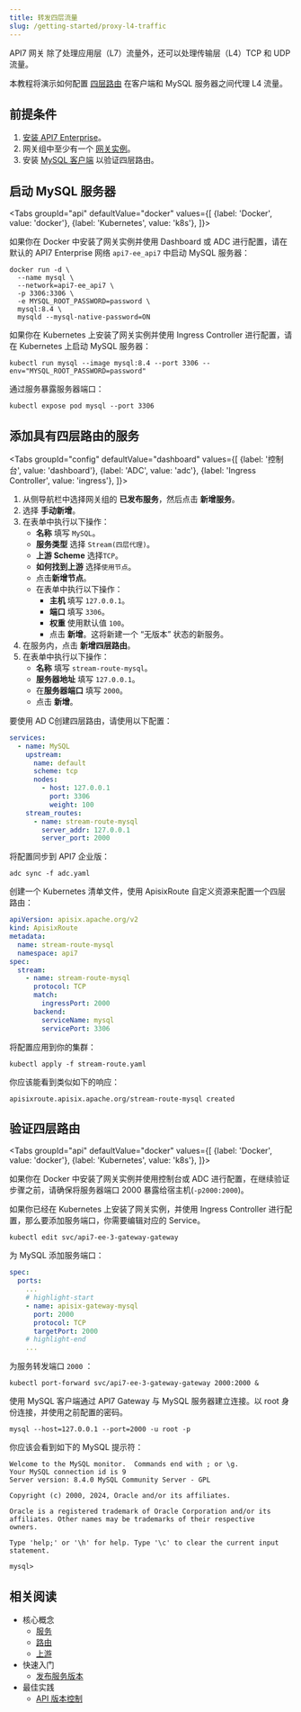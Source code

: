```yaml
---
title: 转发四层流量
slug: /getting-started/proxy-l4-traffic
---
```


API7 网关 除了处理应用层（L7）流量外，还可以处理传输层（L4）TCP 和 UDP 流量。

本教程将演示如何配置 [四层路由](../key-concepts/stream-routes.md) 在客户端和 MySQL 服务器之间代理 L4 流量。

## 前提条件

1. [安装 API7 Enterprise](./install-api7-ee.md)。
2. 网关组中至少有一个 [网关实例](./add-gateway-instance.md)。
3. 安装 [MySQL 客户端](https://dev.mysql.com/doc/refman/8.4/en/installing.html) 以验证四层路由。

## 启动 MySQL 服务器

<Tabs
groupId="api"
defaultValue="docker"
values={[
{label: 'Docker', value: 'docker'},
{label: 'Kubernetes', value: 'k8s'},
]}>

<TabItem value="docker">

如果你在 Docker 中安装了网关实例并使用 Dashboard 或 ADC 进行配置，请在默认的 API7 Enterprise 网络 `api7-ee_api7` 中启动 MySQL 服务器：

```shell
docker run -d \
  --name mysql \
  --network=api7-ee_api7 \
  -p 3306:3306 \
  -e MYSQL_ROOT_PASSWORD=password \
  mysql:8.4 \
  mysqld --mysql-native-password=ON
```

</TabItem>

<TabItem value="k8s">

如果你在 Kubernetes 上安装了网关实例并使用 Ingress Controller 进行配置，请在 Kubernetes 上启动 MySQL 服务器：

```shell
kubectl run mysql --image mysql:8.4 --port 3306 --env="MYSQL_ROOT_PASSWORD=password"
```

通过服务暴露服务器端口：

```shell
kubectl expose pod mysql --port 3306
```

</TabItem>
</Tabs>

## 添加具有四层路由的服务

<Tabs
groupId="config"
defaultValue="dashboard"
values={[
{label: '控制台', value: 'dashboard'},
{label: 'ADC', value: 'adc'},
{label: 'Ingress Controller', value: 'ingress'},
]}>
<TabItem value="dashboard">

1. 从侧导航栏中选择网关组的 **已发布服务**，然后点击 **新增服务**。
2. 选择 **手动新增**。
3. 在表单中执行以下操作：
    * **名称** 填写 `MySQL`。
    * **服务类型** 选择 `Stream(四层代理)`。
    * **上游 Scheme** 选择`TCP`。
    * **如何找到上游** 选择`使用节点`。
    * 点击**新增节点**。
    * 在表单中执行以下操作：
        * **主机** 填写 `127.0.0.1`。
        * **端口** 填写 `3306`。
        * **权重** 使用默认值 `100`。
        * 点击 **新增**。这将新建一个 “无版本” 状态的新服务。
5. 在服务内，点击 **新增四层路由**。
6. 在表单中执行以下操作：
    * **名称** 填写 `stream-route-mysql`。
    * **服务器地址** 填写 `127.0.0.1`。
    * 在**服务器端口** 填写 `2000`。 
    * 点击 **新增**。

</TabItem>

<TabItem value="adc">

要使用 AD C创建四层路由，请使用以下配置：

```yaml title="adc.yaml"
services:
  - name: MySQL
    upstream:
      name: default
      scheme: tcp
      nodes:
        - host: 127.0.0.1
          port: 3306
          weight: 100
    stream_routes:
      - name: stream-route-mysql
        server_addr: 127.0.0.1
        server_port: 2000
```

将配置同步到 API7 企业版：

```shell
adc sync -f adc.yaml
```

</TabItem>


<TabItem value="ingress">

创建一个 Kubernetes 清单文件，使用 ApisixRoute 自定义资源来配置一个四层路由：

```yaml title="stream-route.yaml"
apiVersion: apisix.apache.org/v2
kind: ApisixRoute
metadata:
  name: stream-route-mysql
  namespace: api7
spec:
  stream:
    - name: stream-route-mysql
      protocol: TCP
      match:
        ingressPort: 2000
      backend:
        serviceName: mysql
        servicePort: 3306
```

将配置应用到你的集群：

```shell
kubectl apply -f stream-route.yaml
```

你应该能看到类似如下的响应：

```text
apisixroute.apisix.apache.org/stream-route-mysql created
```

</TabItem>

</Tabs>

## 验证四层路由

<Tabs
groupId="api"
defaultValue="docker"
values={[
{label: 'Docker', value: 'docker'},
{label: 'Kubernetes', value: 'k8s'},
]}>

<TabItem value="docker">

如果你在 Docker 中安装了网关实例并使用控制台或 ADC 进行配置，在继续验证步骤之前，请确保将服务器端口 2000 暴露给宿主机(`-p2000:2000`)。

</TabItem>

<TabItem value="k8s">

如果你已经在 Kubernetes 上安装了网关实例，并使用 Ingress Controller 进行配置，那么要添加服务端口，你需要编辑对应的 Service。

```shell
kubectl edit svc/api7-ee-3-gateway-gateway
```

为 MySQL 添加服务端口：

```yaml
spec:
  ports:
    ...
    # highlight-start
    - name: apisix-gateway-mysql
      port: 2000
      protocol: TCP
      targetPort: 2000
    # highlight-end
    ...
```

为服务转发端口 `2000` ：

```shell
kubectl port-forward svc/api7-ee-3-gateway-gateway 2000:2000 &
```

</TabItem>

</Tabs>

使用 MySQL 客户端通过 API7 Gateway 与 MySQL 服务器建立连接。以 root 身份连接，并使用之前配置的密码。

```shell
mysql --host=127.0.0.1 --port=2000 -u root -p
```

你应该会看到如下的 MySQL 提示符：

```text
Welcome to the MySQL monitor.  Commands end with ; or \g.
Your MySQL connection id is 9
Server version: 8.4.0 MySQL Community Server - GPL
 
Copyright (c) 2000, 2024, Oracle and/or its affiliates.
 
Oracle is a registered trademark of Oracle Corporation and/or its
affiliates. Other names may be trademarks of their respective
owners.
 
Type 'help;' or '\h' for help. Type '\c' to clear the current input statement.
 
mysql>
```

## 相关阅读

- 核心概念
  - [服务](../key-concepts/services.md)
  - [路由](../key-concepts/routes.md)
  - [上游](../key-concepts/upstreams.md)
- 快速入门
  - [发布服务版本](publish-service.md)
- 最佳实践
  - [API 版本控制](../best-practices/api-version-control.md)
